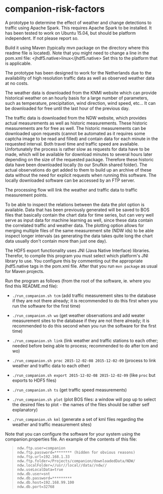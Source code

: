 # companion-risk-factors

A prototype to determine the effect of weather and change detections to traffic using Apache Spark. This requires Apache Spark to be installed. It has been tested to work on Ubuntu 15.04, but should be platform independent. If not please report so.

Build it using Maven (typically mvn package on the directory where this readme file is located). Note that you might need to change a line in the pom.xml file: <jhdf5.native>linux</jhdf5.native>  Set this to the platform that is applicable.

The prototype has been designed to work for the Netherlands due to the availability of high resolution traffic data as well as observed weather data at no costs.

The weather data is downloaded from the KNMI website which can provide historical weather on an hourly basis for a large number of parameters, such as temperature, precipitation, wind direction, wind speed, etc... It can be downloaded for free until the last hour of the previous day. 

The traffic data is downloaded from the NDW website, which provides actual measurements as well as historic measurements. These historic measurements are for free as well. The historic measurements can be downloaded upon requests (cannot be automated as it requires some captcha image to be read and filled) and contain data for each minute in the requested interval. Both travel time and traffic speed are available.  
Unfortunately the process is rather slow as requests for data have to be made, which will be available for download minutes to several hours later depending on the size of the requested package. Therefore these historic data have been downloaded locally (to our Snufkin shared folder). The actual observations do get added to them to build up an archive of these data without the need for explicit requests when running this software. The locally downloaded software can be accessed by an FTP server.

The processing flow will link the weather and traffic data to traffic measurement points. 

To be able to inspect the relations between the data the plot option is available. Data that has been previously generated will be saved to BOS files that basically contain the chart data for time series, but can very well serve as input data for machine learning as well, since these data contain the correlated traffic and weather data. The plotting option allows for merging multiple files of the same measurement site (NDW ids) to be able inspect longer intervals (as generating the data takes quite long the chart data usually don't contain more than just one day).

The HDF5 export functionality uses JNI (Java Native Interface) libraries. Therefor, to compile this program you must select which platform's JNI library to use. You configure this by commenting out the appropriate jhdf5.native tags in the pom.xml file. After that you run `mvn package` as usual for Maven projects.

Run the program as follows (from the root of the software, ie. where you find this README.md file):

* `./run_companion.sh tcm` (add traffic measurement sites to the database if they are not there already; it is recommended to do this first when you run the software for the first time)

* `./run_companion.sh wo` (get weather observations and add weater measurement sites to the database if they are not there already; it is recommended to do this second when you run the software for the first time)

* `./run_companion.sh link` (link weather and traffic stations to each other; needed before being able to process; recommended to do after tcm and wo)

* `./run_companion.sh proc 2015-12-02-08 2015-12-02-09` (process to link weather and traffic data to each other)

* `./run_companion.sh export 2015-12-02-08 2015-12-02-09` (like `proc` but exports to HDF5 files)

* `./run_companion.sh ts` (get traffic speed measurements)

* `./run_companion.sh plot`  (plot BOS files: a window will pop up to select the desired files to plot - the names of the files should be rather self explanatory)

* `./run_companion.sh kml` (generate a set of kml files regarding the weather and traffic measurement sites)


Note that you can configure the software for your system using the companion.properties file. An example of the contents of this file:
> `ndw.ftp.user=companion`<br>
> `ndw.ftp.password=******** (hidden for obvious reasons)`<br>
> `ndw.ftp.url=192.168.1.33`<br>
> `ndw.ftp.folder=/Projects/companion/downloadedData/NDW/`<br>
> `ndw.localFolder=//usr//local//data//ndw//`<br>
> `ndw.useLocalData=true`<br>
> `ndw.db.user=snt`<br>
> `ndw.db.password=*********`<br>
> `ndw.db.host=192.168.99.100`<br>
> `ndw.db.port=32768`<br>
